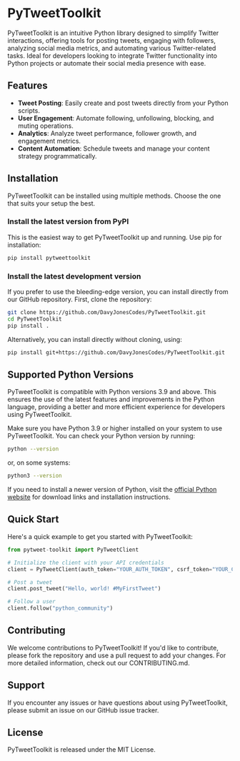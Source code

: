 # PyTweetToolkit

PyTweetToolkit is an intuitive Python library designed to simplify Twitter interactions, offering tools for posting tweets, engaging with followers, analyzing social media metrics, and automating various Twitter-related tasks. Ideal for developers looking to integrate Twitter functionality into Python projects or automate their social media presence with ease.

## Features

- **Tweet Posting**: Easily create and post tweets directly from your Python scripts.
- **User Engagement**: Automate following, unfollowing, blocking, and muting operations.
- **Analytics**: Analyze tweet performance, follower growth, and engagement metrics.
- **Content Automation**: Schedule tweets and manage your content strategy programmatically.

## Installation

PyTweetToolkit can be installed using multiple methods. Choose the one that suits your setup the best.

### Install the latest version from PyPI

This is the easiest way to get PyTweetToolkit up and running. Use pip for installation:

```bash
pip install pytweettoolkit
```

### Install the latest development version

If you prefer to use the bleeding-edge version, you can install directly from our GitHub repository. First, clone the repository:

```bash
git clone https://github.com/DavyJonesCodes/PyTweetToolkit.git
cd PyTweetToolkit
pip install .
```

Alternatively, you can install directly without cloning, using:

```bash
pip install git+https://github.com/DavyJonesCodes/PyTweetToolkit.git
```

## Supported Python Versions

PyTweetToolkit is compatible with Python versions 3.9 and above. This ensures the use of the latest features and improvements in the Python language, providing a better and more efficient experience for developers using PyTweetToolkit.

Make sure you have Python 3.9 or higher installed on your system to use PyTweetToolkit. You can check your Python version by running:

```bash
python --version
```

or, on some systems:

```bash
python3 --version
```

If you need to install a newer version of Python, visit the [official Python website](https://www.python.org/downloads/) for download links and installation instructions.

## Quick Start

Here's a quick example to get you started with PyTweetToolkit:

```python
from pytweet-toolkit import PyTweetClient

# Initialize the client with your API credentials
client = PyTweetClient(auth_token="YOUR_AUTH_TOKEN", csrf_token="YOUR_CSRF_TOKEN", bearer_token="YOUR_BEARER_TOKEN")

# Post a tweet
client.post_tweet("Hello, world! #MyFirstTweet")

# Follow a user
client.follow("python_community")
```

## Contributing

We welcome contributions to PyTweetToolkit! If you'd like to contribute, please fork the repository and use a pull request to add your changes. For more detailed information, check out our CONTRIBUTING.md.

## Support

If you encounter any issues or have questions about using PyTweetToolkit, please submit an issue on our GitHub issue tracker.

## License

PyTweetToolkit is released under the MIT License.
